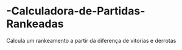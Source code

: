 # -Calculadora-de-Partidas-Rankeadas
Calcula um rankeamento a partir da diferença de vitorias e derrotas 
